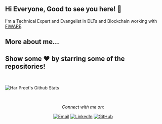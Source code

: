 ## Hi Everyone, Good to see you here! 🤩

I'm a Technical Expert and Evangelist in DLTs and Blockchain working with [FIWARE](https://fiware.org/).

## More about me...



## Show some ❤️ by starring some of the repositories!

<br />


![Har Preet's Github Stats](https://github-readme-stats.vercel.app/api?username=singhhp1069&show_icons=true&title_color=fff&icon_color=79ff97&text_color=9f9f9f&bg_color=151515)

<br />

<p align="center"> 
  <i> Connect with me on:</i>
</p>

<p align="center">
<a href="mailto:harpreet.singh@fiware.org" target="_blank"><img src="https://img.shields.io/badge/-Gmail-c14438?style=flat-square&logo=Gmail&logoColor=white" alt="Email"></a>
<a href="https://www.linkedin.com/in/singhhp1069/" target="_blank"><img src="https://img.shields.io/badge/LinkedIn-%230077B5.svg?&style=flat-square&logo=linkedin&logoColor=white" alt="LinkedIn"></a>
<a href="https://github.com/singhhp1069/" target="_blank"><img src="https://img.shields.io/badge/-GitHub-181717?style=flat-square&logo=github" alt="GitHub"></a>
</p> 
